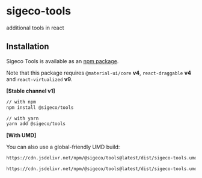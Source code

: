 # sigeco-tools
additional tools in react

## Installation

Sigeco Tools is available as an [npm package](https://www.npmjs.com/package/@sigeco/tools).

Note that this package requires `@material-ui/core` **v4**, `react-draggable` **v4** and `react-virtualized` **v9**.

**[Stable channel v1]**

```sh
// with npm
npm install @sigeco/tools

// with yarn
yarn add @sigeco/tools
```

**[With UMD]**

You can also use a global-friendly UMD build:

```html
https://cdn.jsdelivr.net/npm/@sigeco/tools@latest/dist/sigeco-tools.umd.js

https://cdn.jsdelivr.net/npm/@sigeco/tools@latest/dist/sigeco-tools.umd.min.js
```